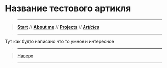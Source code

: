 # Название тестового артикля
> ----------

> [**Start**](/) // [**About me**](/about) // [**Projects**](/projects) // [**_Articles_**](/articles)

> ----------

Тут как будто написано что то умное и интересное

> ----------

> [Наверх](#название-тестового-артикля)

> ----------
